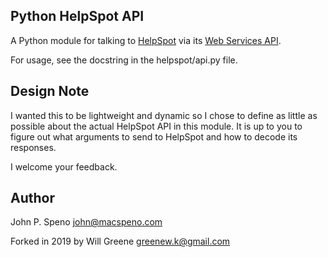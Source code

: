 Python HelpSpot API
-------------------

A Python module for talking to [HelpSpot](https://www.helpspot.com/help-desk-software) via its [Web Services API](https://support.helpspot.com/index.php?pg=kb.chapter&id=28).

For usage, see the docstring in the helpspot/api.py file.

Design Note
-----------

I wanted this to be lightweight and dynamic so I chose to define as little as possible about the actual HelpSpot API
in this module. It is up to you to figure out what arguments to send to HelpSpot and how to decode its responses.

I welcome your feedback.

Author
------

John P. Speno john@macspeno.com

Forked in 2019 by Will Greene greenew.k@gmail.com
